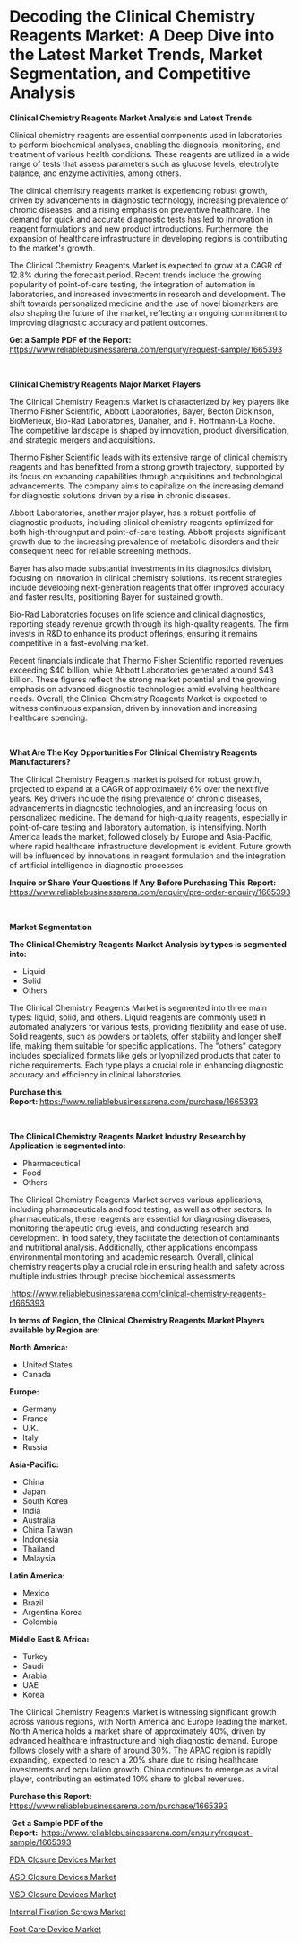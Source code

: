 <p><h1>Decoding the Clinical Chemistry Reagents Market: A Deep Dive into the Latest Market Trends, Market Segmentation, and Competitive Analysis</h1></p><p><strong>Clinical Chemistry Reagents Market Analysis and Latest Trends</strong></p>
<p><p>Clinical chemistry reagents are essential components used in laboratories to perform biochemical analyses, enabling the diagnosis, monitoring, and treatment of various health conditions. These reagents are utilized in a wide range of tests that assess parameters such as glucose levels, electrolyte balance, and enzyme activities, among others.</p><p>The clinical chemistry reagents market is experiencing robust growth, driven by advancements in diagnostic technology, increasing prevalence of chronic diseases, and a rising emphasis on preventive healthcare. The demand for quick and accurate diagnostic tests has led to innovation in reagent formulations and new product introductions. Furthermore, the expansion of healthcare infrastructure in developing regions is contributing to the market's growth. </p><p>The Clinical Chemistry Reagents Market is expected to grow at a CAGR of 12.8% during the forecast period. Recent trends include the growing popularity of point-of-care testing, the integration of automation in laboratories, and increased investments in research and development. The shift towards personalized medicine and the use of novel biomarkers are also shaping the future of the market, reflecting an ongoing commitment to improving diagnostic accuracy and patient outcomes.</p></p>
<p><strong>Get a Sample PDF of the Report:&nbsp;</strong> <a href="https://www.reliablebusinessarena.com/enquiry/request-sample/1665393?utm_campaign=2630&utm_medium=2&utm_source=Github&utm_content=ia&utm_term=03032025&utm_id=clinical-chemistry-reagents">https://www.reliablebusinessarena.com/enquiry/request-sample/1665393</a></p>
<p>&nbsp;</p>
<p><strong>Clinical Chemistry Reagents Major Market Players</strong></p>
<p><p>The Clinical Chemistry Reagents Market is characterized by key players like Thermo Fisher Scientific, Abbott Laboratories, Bayer, Becton Dickinson, BioMerieux, Bio-Rad Laboratories, Danaher, and F. Hoffmann-La Roche. The competitive landscape is shaped by innovation, product diversification, and strategic mergers and acquisitions.</p><p>Thermo Fisher Scientific leads with its extensive range of clinical chemistry reagents and has benefitted from a strong growth trajectory, supported by its focus on expanding capabilities through acquisitions and technological advancements. The company aims to capitalize on the increasing demand for diagnostic solutions driven by a rise in chronic diseases.</p><p>Abbott Laboratories, another major player, has a robust portfolio of diagnostic products, including clinical chemistry reagents optimized for both high-throughput and point-of-care testing. Abbott projects significant growth due to the increasing prevalence of metabolic disorders and their consequent need for reliable screening methods.</p><p>Bayer has also made substantial investments in its diagnostics division, focusing on innovation in clinical chemistry solutions. Its recent strategies include developing next-generation reagents that offer improved accuracy and faster results, positioning Bayer for sustained growth.</p><p>Bio-Rad Laboratories focuses on life science and clinical diagnostics, reporting steady revenue growth through its high-quality reagents. The firm invests in R&D to enhance its product offerings, ensuring it remains competitive in a fast-evolving market.</p><p>Recent financials indicate that Thermo Fisher Scientific reported revenues exceeding $40 billion, while Abbott Laboratories generated around $43 billion. These figures reflect the strong market potential and the growing emphasis on advanced diagnostic technologies amid evolving healthcare needs. Overall, the Clinical Chemistry Reagents Market is expected to witness continuous expansion, driven by innovation and increasing healthcare spending.</p></p>
<p>&nbsp;</p>
<p><strong>What Are The Key Opportunities For Clinical Chemistry Reagents Manufacturers?</strong></p>
<p><p>The Clinical Chemistry Reagents market is poised for robust growth, projected to expand at a CAGR of approximately 6% over the next five years. Key drivers include the rising prevalence of chronic diseases, advancements in diagnostic technologies, and an increasing focus on personalized medicine. The demand for high-quality reagents, especially in point-of-care testing and laboratory automation, is intensifying. North America leads the market, followed closely by Europe and Asia-Pacific, where rapid healthcare infrastructure development is evident. Future growth will be influenced by innovations in reagent formulation and the integration of artificial intelligence in diagnostic processes.</p></p>
<p><strong>Inquire or Share Your Questions If Any Before Purchasing This Report:</strong> <a href="https://www.reliablebusinessarena.com/enquiry/pre-order-enquiry/1665393?utm_campaign=2630&utm_medium=2&utm_source=Github&utm_content=ia&utm_term=03032025&utm_id=clinical-chemistry-reagents">https://www.reliablebusinessarena.com/enquiry/pre-order-enquiry/1665393</a></p>
<p>&nbsp;</p>
<p><strong>Market Segmentation</strong></p>
<p><strong>The Clinical Chemistry Reagents Market Analysis by types is segmented into:</strong></p>
<p><ul><li>Liquid</li><li>Solid</li><li>Others</li></ul></p>
<p><p>The Clinical Chemistry Reagents Market is segmented into three main types: liquid, solid, and others. Liquid reagents are commonly used in automated analyzers for various tests, providing flexibility and ease of use. Solid reagents, such as powders or tablets, offer stability and longer shelf life, making them suitable for specific applications. The "others" category includes specialized formats like gels or lyophilized products that cater to niche requirements. Each type plays a crucial role in enhancing diagnostic accuracy and efficiency in clinical laboratories.</p></p>
<p><strong>Purchase this Report:&nbsp;</strong><a href="https://www.reliablebusinessarena.com/purchase/1665393?utm_campaign=2630&utm_medium=2&utm_source=Github&utm_content=ia&utm_term=03032025&utm_id=clinical-chemistry-reagents">https://www.reliablebusinessarena.com/purchase/1665393</a></p>
<p>&nbsp;</p>
<p><strong>The Clinical Chemistry Reagents Market Industry Research by Application is segmented into:</strong></p>
<p><ul><li>Pharmaceutical</li><li>Food</li><li>Others</li></ul></p>
<p><p>The Clinical Chemistry Reagents Market serves various applications, including pharmaceuticals and food testing, as well as other sectors. In pharmaceuticals, these reagents are essential for diagnosing diseases, monitoring therapeutic drug levels, and conducting research and development. In food safety, they facilitate the detection of contaminants and nutritional analysis. Additionally, other applications encompass environmental monitoring and academic research. Overall, clinical chemistry reagents play a crucial role in ensuring health and safety across multiple industries through precise biochemical assessments.</p></p>
<p><a href="https://www.reliablebusinessarena.com/clinical-chemistry-reagents-r1665393?utm_campaign=2630&utm_medium=2&utm_source=Github&utm_content=ia&utm_term=03032025&utm_id=clinical-chemistry-reagents">&nbsp;https://www.reliablebusinessarena.com/clinical-chemistry-reagents-r1665393</a></p>
<p><strong>In terms of Region, the Clinical Chemistry Reagents Market Players available by Region are:</strong></p>
<p>
    <p> <strong> North America: </strong>
        <ul>
            <li>United States</li>
            <li>Canada</li>
        </ul>
        </p> 
    <p> <strong> Europe: </strong>
        <ul>
            <li>Germany</li>
            <li>France</li>
            <li>U.K.</li>
            <li>Italy</li>
            <li>Russia</li>
        </ul>
        </p> 
    <p> <strong> Asia-Pacific: </strong>
        <ul>
            <li>China</li>
            <li>Japan</li>
            <li>South Korea</li>
            <li>India</li>
            <li>Australia</li>
            <li>China Taiwan</li>
            <li>Indonesia</li>
            <li>Thailand</li>
            <li>Malaysia</li>
        </ul>
        </p> 
    <p> <strong> Latin America: </strong>
        <ul>
            <li>Mexico</li>
            <li>Brazil</li>
            <li>Argentina Korea</li>
            <li>Colombia</li>
        </ul>
        </p> 
    <p> <strong> Middle East & Africa: </strong>
        <ul>
            <li>Turkey</li>
            <li>Saudi</li>
            <li>Arabia</li>
            <li>UAE</li>
            <li>Korea</li>
        </ul>
    </p>
    </p>
<p><p>The Clinical Chemistry Reagents Market is witnessing significant growth across various regions, with North America and Europe leading the market. North America holds a market share of approximately 40%, driven by advanced healthcare infrastructure and high diagnostic demand. Europe follows closely with a share of around 30%. The APAC region is rapidly expanding, expected to reach a 20% share due to rising healthcare investments and population growth. China continues to emerge as a vital player, contributing an estimated 10% share to global revenues.</p></p>
<p><strong>Purchase this Report: </strong><a href="https://www.reliablebusinessarena.com/purchase/1665393?utm_campaign=2630&utm_medium=2&utm_source=Github&utm_content=ia&utm_term=03032025&utm_id=clinical-chemistry-reagents">https://www.reliablebusinessarena.com/purchase/1665393</a></p>
<p>&nbsp;<strong>Get a Sample PDF of the Report:&nbsp;&nbsp;</strong><a href="https://www.reliablebusinessarena.com/enquiry/request-sample/1665393?utm_campaign=2630&utm_medium=2&utm_source=Github&utm_content=ia&utm_term=03032025&utm_id=clinical-chemistry-reagents">https://www.reliablebusinessarena.com/enquiry/request-sample/1665393</a></p>
<p><strong></strong></p>
<p><p><a href="https://github.com/JakirUddin511/Market-Research-Report-List-1/blob/main/pda-closure-devices-market.md?utm_campaign=2630&utm_medium=2&utm_source=Github&utm_content=ia&utm_term=03032025&utm_id=clinical-chemistry-reagents">PDA Closure Devices Market</a></p><p><a href="https://github.com/abbasgwiltke/Market-Research-Report-List-1/blob/main/asd-closure-devices-market.md?utm_campaign=2630&utm_medium=2&utm_source=Github&utm_content=ia&utm_term=03032025&utm_id=clinical-chemistry-reagents">ASD Closure Devices Market</a></p><p><a href="https://github.com/ChiragRP21/Market-Research-Report-List-7/blob/main/vsd-closure-devices-market.md?utm_campaign=2630&utm_medium=2&utm_source=Github&utm_content=ia&utm_term=03032025&utm_id=clinical-chemistry-reagents">VSD Closure Devices Market</a></p><p><a href="https://github.com/tauchzuazoli/Market-Research-Report-List-1/blob/main/internal-fixation-screws-market.md?utm_campaign=2630&utm_medium=2&utm_source=Github&utm_content=ia&utm_term=03032025&utm_id=clinical-chemistry-reagents">Internal Fixation Screws Market</a></p><p><a href="https://github.com/feyzacurllj9/Market-Research-Report-List-1/blob/main/foot-care-device-market.md?utm_campaign=2630&utm_medium=2&utm_source=Github&utm_content=ia&utm_term=03032025&utm_id=clinical-chemistry-reagents">Foot Care Device Market</a></p></p>